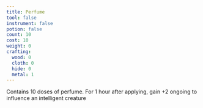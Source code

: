 ```yaml
---
title: Perfume
tool: false
instrument: false
potion: false
count: 10
cost: 10
weight: 0
crafting:
  wood: 0
  cloth: 0
  hide: 0
  metal: 1
---
```


Contains 10 doses of perfume. For 1 hour after applying, gain +2 ongoing to influence an intelligent creature
